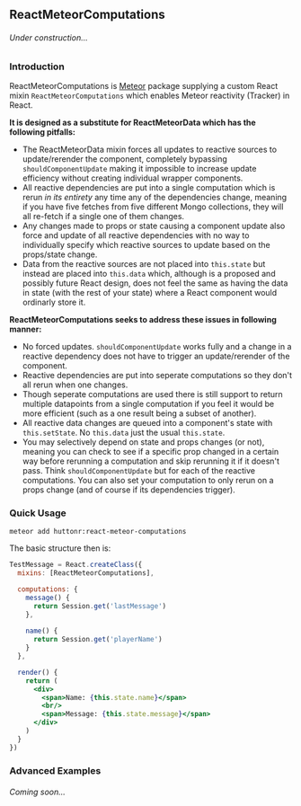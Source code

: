 ## ReactMeteorComputations

###### Under construction...

### Introduction
ReactMeteorComputations is [Meteor](https://github.com/meteor/meteor) package supplying
a custom React mixin `ReactMeteorComputations` which enables Meteor reactivity (Tracker) in React.

**It is designed as a substitute for ReactMeteorData which has the following pitfalls:**

* The ReactMeteorData mixin forces all updates to reactive sources to update/rerender the component, completely bypassing `shouldComponentUpdate` making it impossible to increase update efficiency without creating individual wrapper components.
* All reactive dependencies are put into a single computation which is rerun *in its entirety* any time any of the dependencies change, meaning if you have five fetches from five different Mongo collections, they will all re-fetch if a single one of them changes.
* Any changes made to props or state causing a component update also force and update of all reactive dependencies with no way to individually specify which reactive sources to update based on the props/state change.
* Data from the reactive sources are not placed into `this.state` but instead are placed into `this.data` which, although is a proposed and possibly future React design, does not feel the same as having the data in state (with the rest of your state) where a React component would ordinarly store it.

**ReactMeteorComputations seeks to address these issues in following manner:**

* No forced updates.  `shouldComponentUpdate` works fully and a change in a reactive dependency does not have to trigger an update/rerender of the component.
* Reactive dependencies are put into seperate computations so they don't all rerun when one changes.
* Though seperate computations are used there is still support to return multiple datapoints from a single computation if you feel it would be more efficient (such as a one result being a subset of another).
* All reactive data changes are queued into a component's state with `this.setState`.  No `this.data` just the usual `this.state`.
* You may selectively depend on state and props changes (or not), meaning you can check to see if a specific prop changed in a certain way before rerunning a computation and skip rerunning it if it doesn't pass.  Think `shouldComponentUpdate` but for each of the reactive computations.  You can also set your computation to only rerun on a props change (and of course if its dependencies trigger).

### Quick Usage

`meteor add huttonr:react-meteor-computations`

The basic structure then is:

```jsx
TestMessage = React.createClass({
  mixins: [ReactMeteorComputations],

  computations: {
    message() {
      return Session.get('lastMessage')
    },
    
    name() {
      return Session.get('playerName')
    }
  },

  render() {
    return (
      <div>
        <span>Name: {this.state.name}</span>
        <br/>
        <span>Message: {this.state.message}</span>
      </div>
    )
  }
})
```

### Advanced Examples
###### *Coming soon...*
